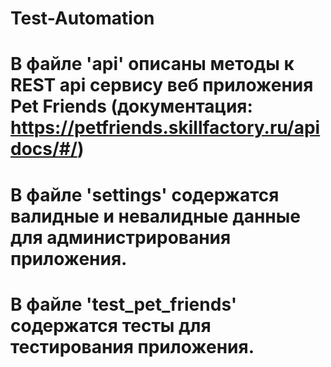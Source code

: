 # Test-Automation
# В файле 'api' описаны методы к REST api сервису веб приложения Pet Friends (документация: https://petfriends.skillfactory.ru/apidocs/#/)
# В файле 'settings' содержатся валидные и невалидные данные для администрирования приложения.
# В файле 'test_pet_friends' содержатся тесты для тестирования приложения.
